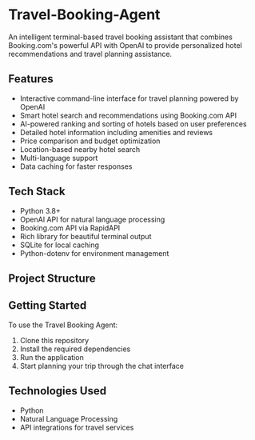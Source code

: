 # Travel-Booking-Agent

An intelligent terminal-based travel booking assistant that combines Booking.com's powerful API with OpenAI to provide personalized hotel recommendations and travel planning assistance.

## Features

- Interactive command-line interface for travel planning powered by OpenAI
- Smart hotel search and recommendations using Booking.com API
- AI-powered ranking and sorting of hotels based on user preferences
- Detailed hotel information including amenities and reviews
- Price comparison and budget optimization
- Location-based nearby hotel search
- Multi-language support
- Data caching for faster responses

## Tech Stack

- Python 3.8+
- OpenAI API for natural language processing
- Booking.com API via RapidAPI
- Rich library for beautiful terminal output
- SQLite for local caching
- Python-dotenv for environment management

## Project Structure

## Getting Started

To use the Travel Booking Agent:

1. Clone this repository
2. Install the required dependencies
3. Run the application
4. Start planning your trip through the chat interface

## Technologies Used

- Python
- Natural Language Processing
- API integrations for travel services
